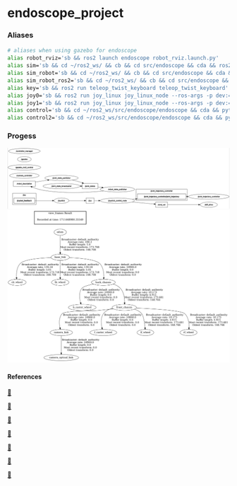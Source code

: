 # endoscope_project

### Aliases
```bash
# aliases when using gazebo for endoscope
alias robot_rviz='sb && ros2 launch endoscope robot_rviz.launch.py'
alias sim='sb && cd ~/ros2_ws/ && cb && cd src/endoscope && cda && ros2 launch endoscope sim.launch.py world:=my_mesh.world'
alias sim_robot='sb && cd ~/ros2_ws/ && cb && cd src/endoscope && cda && ros2 launch endoscope sim.launch.py'
alias sim_robot_ros2='sb && cd ~/ros2_ws/ && cb && cd src/endoscope && cda && ros2 launch endoscope sim_ros2.launch.py'
alias key='sb && ros2 run teleop_twist_keyboard teleop_twist_keyboard'
alias joy0='sb && ros2 run joy_linux joy_linux_node --ros-args -p dev:="/dev/input/js0"'
alias joy1='sb && ros2 run joy_linux joy_linux_node --ros-args -p dev:="/dev/input/js1"'
alias control='sb && cd ~/ros2_ws/src/endoscope/endoscope && cda && python3 control.py'
alias control2='sb && cd ~/ros2_ws/src/endoscope/endoscope && cda && python3 control_2.py'
```

### Progess
![screenshot](./rqt_graph.png)
![screenshot](./tf_tree.png)

#### References
[:link:](https://with-rl.tistory.com/entry/URDF%EB%A5%BC-%EC%9D%B4%EC%9A%A9%ED%95%9C-%EA%B0%84%EB%8B%A8%ED%95%9C-%EB%A1%9C%EB%B4%87-%EB%A7%8C%EB%93%A4%EA%B8%B0-3)

[:link:](https://davidvalenciaredro.wixsite.com/my-site/services-7)

[:link:](https://github.com/dvalenciar/robotic_arm_environment)

[:link:](https://github.com/ros-controls/gazebo_ros2_control/)

[:link:](https://github.com/ros-controls/ros2_controllers)

[:link:](https://robotics.snowcron.com/robotics_ros2/dif_drive_xacro.htm)

[:link:](https://robotics.snowcron.com/robotics_ros2/dif_drive_links.htm)